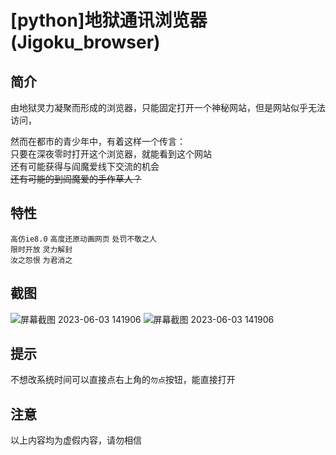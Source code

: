# [python]地狱通讯浏览器(Jigoku_browser)
## 简介
由地狱灵力凝聚而形成的浏览器，只能固定打开一个神秘网站，但是网站似乎无法访问，  

然而在都市的青少年中，有着这样一个传言：  
只要在深夜零时打开这个浏览器，就能看到这个网站  
还有可能获得与阎魔爱线下交流的机会  
~~还有可能的到阎魔爱的手作草人？~~
## 特性
`高仿ie8.0`  `高度还原动画网页`   `处罚不敬之人`   
`限时开放`   `灵力解封`  
`汝之怨恨`   `为君消之`

## 截图
![屏幕截图 2023-06-03 141906](https://github.com/lswlc33/Jigoku_browser/assets/86835895/0e548944-61f6-4d85-b218-ed37de6b7e6d)
![屏幕截图 2023-06-03 141906](https://github.com/lswlc33/Jigoku_browser/assets/86835895/c1604b8f-c7be-4136-8844-efaa9d92423d)

## 提示
不想改系统时间可以直接点右上角的`勿点`按钮，能直接打开
## 注意
以上内容均为虚假内容，请勿相信
